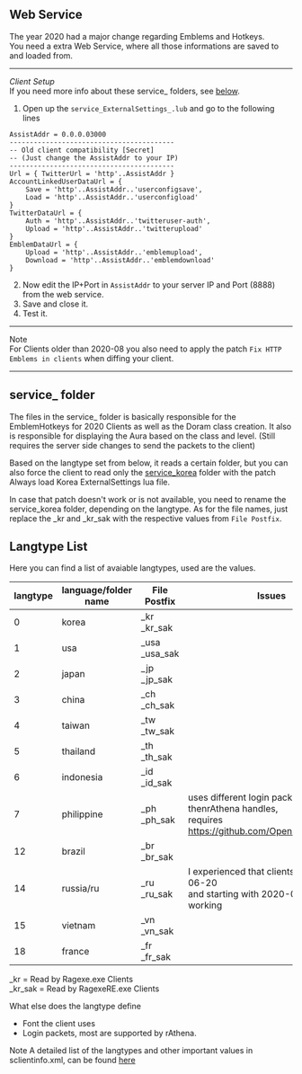 ## Web Service  
The year 2020 had a major change regarding Emblems and Hotkeys.  
You need a extra Web Service, where all those informations are saved to and loaded from.
___
_Client Setup_  
If you need more info about these service_ folders, see [below](#service_-folder).

1. Open up the `service_ExternalSettings_.lub` and go to the following lines
```
AssistAddr = 0.0.0.03000
-----------------------------------------
-- Old client compatibility [Secret]
-- (Just change the AssistAddr to your IP)
-----------------------------------------
Url = { TwitterUrl = 'http'..AssistAddr }
AccountLinkedUserDataUrl = {
	Save = 'http'..AssistAddr..'userconfigsave',
	Load = 'http'..AssistAddr..'userconfigload'
}
TwitterDataUrl = {
	Auth = 'http'..AssistAddr..'twitteruser-auth',
	Upload = 'http'..AssistAddr..'twitterupload'
}
EmblemDataUrl = {
	Upload = 'http'..AssistAddr..'emblemupload',
	Download = 'http'..AssistAddr..'emblemdownload'
}
```
2. Now edit the IP+Port in `AssistAddr` to your server IP and Port (8888) from the web service.
3. Save and close it.
4. Test it.
___ 
Note  
For Clients older than 2020-08 you also need to apply the patch `Fix HTTP Emblems in clients` when diffing your client.
___
## service_ folder
The files in the service_ folder is basically responsible for the EmblemHotkeys for 2020 Clients as well as the Doram class creation.
It also is responsible for displaying the Aura based on the class and level.
(Still requires the server side changes to send the packets to the client)

Based on the langtype set from below, it reads a certain folder, but you can also force the client to read only the [service_korea](https://github.com/llchrisll/ROenglishRE/tree/master/Renewal/data/luafiles514/lua%20files/service_korea) folder with the patch Always load Korea ExternalSettings lua file.

In case that patch doesn't work or is not available, you need to rename the service_korea folder,
depending on the langtype.
As for the file names, just replace the _kr and _kr_sak with the respective values from ```File Postfix```.

## Langtype List
Here you can find a list of avaiable langtypes, used are the values.

| langtype | language/folder name | File Postfix | Issues | 
| --- | --- | --- | --- |
| 0   | korea | _kr<br>_kr_sak | |
| 1   | usa | _usa<br>_usa_sak | |
| 2   | japan | _jp<br>_jp_sak | |
| 3   | china | _ch<br>_ch_sak | |
| 4   | taiwan | _tw<br>_tw_sak | |
| 5   | thailand | _th<br>_th_sak | |
| 6   | indonesia | _id<br>_id_sak | |
| 7   | philippine | _ph<br>_ph_sak | uses different login packets thenrAthena handles,<br />requires https://github.com/OpenKore/openkore |
| 12  | brazil | _br<br>_br_sak | |
| 14  | russia/ru | _ru<br>_ru_sak | I experienced that clients up to 2018-06-20<br /> and starting with 2020-08-19 are working |
| 15  | vietnam | _vn<br>_vn_sak | |
| 18  | france | _fr<br>_fr_sak | |

 _kr = Read by Ragexe.exe Clients  
 _kr_sak = Read by RagexeRE.exe Clients

What else does the langtype define

* Font the client uses  
* Login packets, most are supported by rAthena.

Note A detailed list of the langtypes and other important values in sclientinfo.xml, can be found [here](https://github.com/rathena/rathena/wiki/Clientinfo.xml)